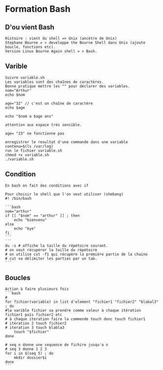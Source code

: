 # Formation Bash

## D'ou vient Bash
    Histoire : vient du shell => Unix (ancètre de Unix)
    Stephane Bourne = > developpe the Bourne Shell dans Unix (ajoute boucle, fonctions etc).
    Version Linux Bourne Again shell = > Bash.

## Varible
    Suivre variable.sh
    Les variables sont des chaînes de caractères.
    Bonne pratique mettre les "" pour déclarer des variables.
    nom="Arthur"
    echo $nom

    age="32" // c'est un chaîne de caractère
    echo $age

    echo "$nom a $age ans"

    attention aux espace très sensible.

    age= "23" ne fonctionne pas

    enregistrer le resultat d'une commande dans une variable
    contenu=$(ls /var/log)
    run le fichier variable.sh
    chmod +x variable.sh
    ./variable.sh

## Condition
    En bash on fait des conditions avec if

    Pour choisir le shell que l'on veut utiliser (shebang)
    #! /bin/bash

    ```bash
    nom="arthur"
    if [[ "$nom" == "arthur" ]] ; then
        echo "bienvenu"
    else 
        echo "bye"
    fi
    ```
    ```
    du -s # affiche la taille du répétoire courant.
    # on veut récupérer la taille du répétoire
    # on utilise cut -f1 qui récupère la première partie de la chaine
    # cut va délimiter les parties par un tab.
    ```
## Boucles
    Action à faire plusieurs fois
    ```bash
    #
    for fichier(variable) in list d'element "fichier1 "fichier2" "blabal3" ; do
    #la varible fichier va prendre comme valeur à chaque itération fichier1 puis fichier2 etc
    # à chaque iteration faire la commende touch donc touch fichier1 
    # itération 2 touch fichier2
    # iteration 3 touch blabla3
        touch "$fichier"
    done

    # seq n donne une sequence de fichire jusqu'a n
    # seq 3 donne 1 2 3
    for i in $(seq 5) ; do 
        mkdir dossier$i
    done
    ```
